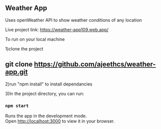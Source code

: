 Weather App
-----------
Uses openWeather API to show weather conditions of any location

Live project link:  https://weather-app109.web.app/

To run on your local machine

1)clone the project
## git clone https://github.com/ajeethcs/weather-app.git

2)run "npm install" to install dependancies

3)In the project directory, you can run:
### `npm start`

Runs the app in the development mode.\
Open [http://localhost:3000](http://localhost:3000) to view it in your browser.
